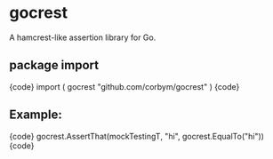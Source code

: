 # gocrest

A hamcrest-like assertion library for Go.
## package import

{code}
import (
  gocrest "github.com/corbym/gocrest"
)
{code}
## Example:
{code}
		gocrest.AssertThat(mockTestingT, "hi", gocrest.EqualTo("hi"))
{code}
